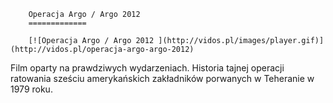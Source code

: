 
        Operacja Argo / Argo 2012 
        =============
        
        [![Operacja Argo / Argo 2012 ](http://vidos.pl/images/player.gif)](http://vidos.pl/operacja-argo-argo-2012)
        
        
 Film oparty na prawdziwych wydarzeniach. Historia tajnej operacji ratowania sześciu amerykańskich zakładników porwanych w Teheranie w 1979 roku.
    